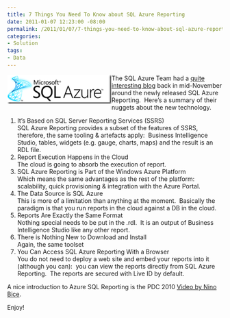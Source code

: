 ```yaml
---
title: 7 Things You Need To Know about SQL Azure Reporting
date: 2011-01-07 12:23:00 -08:00
permalink: /2011/01/07/7-things-you-need-to-know-about-sql-azure-reporting/
categories:
- Solution
tags:
- Data
---
```

<p><img style="display:inline;margin-left:0;margin-right:0;border-width:0;" title="image" border="0" alt="image" align="left" src="/assets/posts/2011/1/7-things-you-need-to-know-about-sql-azure-reporting/image3.png" width="244" height="69" /> The SQL Azure Team had a <a href="http://blogs.msdn.com/b/sqlazure/archive/2010/11/18/10093245.aspx">quite interesting blog</a> back in mid-November around the newly released SQL Azure Reporting.&#160; Here’s a summary of their nuggets about the new technology.</p>  <ol>   <li>It’s Based on SQL Server Reporting Services (SSRS)      <br />SQL Azure Reporting provides a subset of the features of SSRS, therefore, the same tooling &amp; artefacts apply:&#160; Business Intelligence Studio, tables, widgets (e.g. gauge, charts, maps) and the result is an RDL file. </li>    <li>Report Execution Happens in the Cloud      <br />The cloud is going to absorb the execution of report. </li>    <li>SQL Azure Reporting is Part of the Windows Azure Platform     <br />Which means the same advantages as the rest of the platform:&#160; scalability, quick provisioning &amp; integration with the Azure Portal.</li>    <li>The Data Source is SQL Azure     <br />This is more of a limitation than anything at the moment.&#160; Basically the paradigm is that you run reports in the cloud against a DB in the cloud.</li>    <li>Reports Are Exactly the Same Format     <br />Nothing special needs to be put in the .rdl.&#160; It is an output of Business Intelligence Studio like any other report.</li>    <li>There is Nothing New to Download and Install     <br />Again, the same toolset</li>    <li>You Can Access SQL Azure Reporting With a Browser     <br />You do not need to deploy a web site and embed your reports into it (although you can):&#160; you can view the reports directly from SQL Azure Reporting.&#160; The reports are secured with Live ID by default.</li> </ol>  <p>A nice introduction to Azure SQL Reporting is the PDC 2010 <a href="http://player.microsoftpdc.com/Session/5007e9c3-03cd-41b4-9e1c-4eb17cd60e37">Video by Nino Bice</a>.</p>  <p>Enjoy!</p>